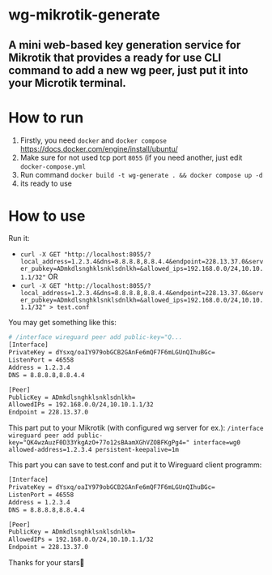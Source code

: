 # wg-mikrotik-generate
## A mini web-based key generation service for Mikrotik that provides a ready for use CLI command to add a new wg peer, just put it into your Microtik terminal.
# How to run
1. Firstly, you need `docker` and `docker compose` https://docs.docker.com/engine/install/ubuntu/
2. Make sure for not used tcp port `8055` (if you need another, just edit `docker-compose.yml`
3. Run command `docker build -t wg-generate . && docker compose up -d`
4. its ready to use
# How to use
Run it:
- `curl -X GET "http://localhost:8055/?local_address=1.2.3.4&dns=8.8.8.8,8.8.4.4&endpoint=228.13.37.0&server_pubkey=ADmkdlsnghklsnklsdnlkh=&allowed_ips=192.168.0.0/24,10.10.1.1/32"`
OR
- `curl -X GET "http://localhost:8055/?local_address=1.2.3.4&dns=8.8.8.8,8.8.4.4&endpoint=228.13.37.0&server_pubkey=ADmkdlsnghklsnklsdnlkh=&allowed_ips=192.168.0.0/24,10.10.1.1/32" > test.conf`

You may get something like this:

```bash
# /interface wireguard peer add public-key="Q...
[Interface]
PrivateKey = dYsxq/oaIY979obGCB2GAnFe6mQF7F6mLGUnQIhuBGc=
ListenPort = 46558
Address = 1.2.3.4
DNS = 8.8.8.8,8.8.4.4

[Peer]
PublicKey = ADmkdlsnghklsnklsdnlkh=
AllowedIPs = 192.168.0.0/24,10.10.1.1/32
Endpoint = 228.13.37.0
```

This part put to your Mikrotik (with configured wg server for ex.):
`/interface wireguard peer add public-key="QK4wzAuzF0D33YkgAzO+77o12sBAamXGhVZOBFKgPg4=" interface=wg0 allowed-address=1.2.3.4 persistent-keepalive=1m`

This part you can save to test.conf and put it to Wireguard client programm:
```bash
[Interface]
PrivateKey = dYsxq/oaIY979obGCB2GAnFe6mQF7F6mLGUnQIhuBGc=
ListenPort = 46558
Address = 1.2.3.4
DNS = 8.8.8.8,8.8.4.4

[Peer]
PublicKey = ADmkdlsnghklsnklsdnlkh=
AllowedIPs = 192.168.0.0/24,10.10.1.1/32
Endpoint = 228.13.37.0
```

Thanks for your stars🙏
